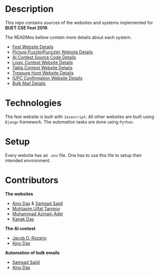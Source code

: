 # Description
This repo contains sources of the websites and systems implemented for
**BUET CSE Fest 2019**.

The READMes bellow contain more details about each system. 
- [Fest Website Details](fest_site/README.md)
- [Picture Puzzle(Punzzle) Website Details](picture_puzzle/README.md)
- [AI Contest Source Code Details](AI_contest/README.md)
- [Logic Contest Website Details](logic_contest/README.md)
- [Takla Contest Website Details](takla_contest/README.md)
- [Treasure Hunt Website Details](treasure_hunt/README.md)
- [IUPC Confirmation Website Details](iupc/README.md)
- [Bulk Mail Details](bulk_mail/README.md)


# Technologies 
The fest website is built with `Javascript`. All other websites are
built using `Django` framework. The automation tasks are done using
`Python`.

# Setup
Every website has an `.env` file. One has to use this file to setup their
intended environment.

# Contributors 
**The websites**
- [Ajoy Das](https://ajoydas.com) &
  [Samsad Sajid](https://github.com/SamsadSajid)
- [Muhtasim Ulfat Tanmoy](https://github.com/MuhtasimTanmoy)
- [Muhammad Azmain Adel](https://github.com/xyntherys)
- [Kanak Das](https://github.com/1405043-kd)


**The AI contest**
- [Jacob D. Rozario](https://github.com/JakeShammo)
- [Ajoy Das](https://ajoydas.com)


**Automation of bulk emails**
- [Samsad Sajid](https://github.com/SamsadSajid)
- [Ajoy Das](https://ajoydas.com)
